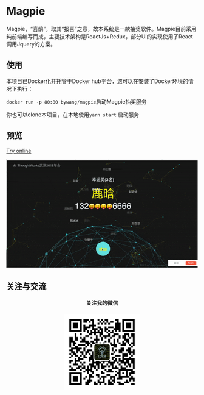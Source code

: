 # Magpie

Magpie，“喜鹊”，取其“报喜”之意，故本系统是一款抽奖软件。Magpie目前采用纯前端编写而成，主要技术架构是ReactJs+Redux，部分UI的实现使用了React调用Jquery的方案。

## 使用

本项目已Docker化并托管于Docker hub平台，您可以在安装了Docker环境的情况下执行：

`docker run -p 80:80 bywang/magpie`启动Magpie抽奖服务

你也可以clone本项目，在本地使用`yarn start` 启动服务

## 预览
[Try online](https://magpie.wangbaiyuan.cn)

![预览](./doc/image/drawing.gif)

## 关注与交流
<div style="text-align:center">
<h4>关注我的微信<h4>
<img src="./doc/image/mp.jpg" width="200"/> 
</div>
